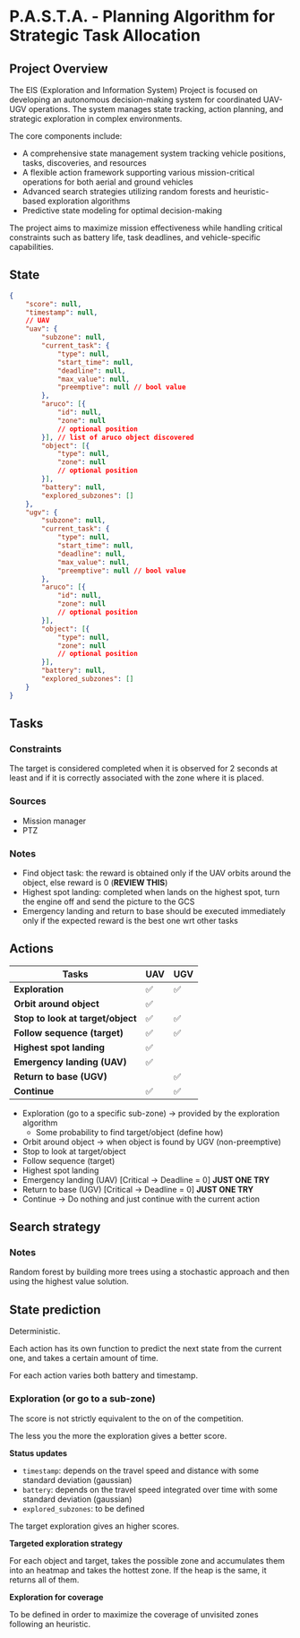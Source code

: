 # P.A.S.T.A. - Planning Algorithm for Strategic Task Allocation

## Project Overview

The EIS (Exploration and Information System) Project is focused on developing an autonomous decision-making system for coordinated UAV-UGV operations. The system manages state tracking, action planning, and strategic exploration in complex environments.

The core components include:

- A comprehensive state management system tracking vehicle positions, tasks, discoveries, and resources
- A flexible action framework supporting various mission-critical operations for both aerial and ground vehicles
- Advanced search strategies utilizing random forests and heuristic-based exploration algorithms
- Predictive state modeling for optimal decision-making

The project aims to maximize mission effectiveness while handling critical constraints such as battery life, task deadlines, and vehicle-specific capabilities.

## State 
```json
{
	"score": null,
	"timestamp": null,
	// UAV
	"uav": {
		"subzone": null,
		"current_task": {
			"type": null,
			"start_time": null,
			"deadline": null,
			"max_value": null,
			"preemptive": null // bool value
		},
		"aruco": [{
			"id": null,
			"zone": null
			// optional position
		}], // list of aruco object discovered
		"object": [{
			"type": null,
			"zone": null
			// optional position
		}],
		"battery": null,
		"explored_subzones": []
	},
	"ugv": {
		"subzone": null,
		"current_task": {
			"type": null,
			"start_time": null,
			"deadline": null,
			"max_value": null,
			"preemptive": null // bool value
		},
		"aruco": [{
			"id": null,
			"zone": null
			// optional position
		}],
		"object": [{
			"type": null,
			"zone": null
			// optional position
		}],
		"battery": null,
		"explored_subzones": []
	}
}
```
## Tasks

### Constraints

The target is considered completed when it is observed for 2 seconds at least and if it is correctly associated with the zone where it is placed.

### Sources

- Mission manager
- PTZ

### Notes

- Find object task: the reward is obtained only if the UAV orbits around the object, else reward is 0 (**REVIEW THIS**)
- Highest spot landing: completed when lands on the highest spot, turn the engine off and send the picture to the GCS
- Emergency landing and return to base should be executed immediately only if the expected reward is the best one wrt other tasks

## Actions

| Tasks | UAV  | UGV |
| --- | --- | --- |
| **Exploration** | ✅ | ✅ |
| **Orbit around object** | ✅ |  |
| **Stop to look at target/object** | ✅ | ✅ |
| **Follow sequence (target)** | ✅ | ✅ |
| **Highest spot landing** | ✅ |  |
| **Emergency landing (UAV)** | ✅ |  |
| **Return to base (UGV)** |  | ✅ |
| **Continue** | ✅ | ✅ |

- Exploration (go to a specific sub-zone) → provided by the exploration algorithm
    - Some probability to find target/object (define how)
- Orbit around object → when object is found by UGV (non-preemptive)
- Stop to look at target/object
- Follow sequence (target)
- Highest spot landing
- Emergency landing (UAV) [Critical → Deadline = 0] **JUST ONE TRY**
- Return to base (UGV) [Critical → Deadline = 0] **JUST ONE TRY**
- Continue → Do nothing and just continue with the current action

## Search strategy

### Notes

Random forest by building more trees using a stochastic approach and then using the highest value solution.

## State prediction

Deterministic.

Each action has its own function to predict the next state from the current one, and takes a certain amount of time.

For each action varies both battery and timestamp.

### Exploration (or go to a sub-zone)

The score is not strictly equivalent to the on of the competition.

The less you the more the exploration gives a better score.

**Status updates**

- `timestamp`: depends on the travel speed and distance with some standard deviation (gaussian)
- `battery`: depends on the travel speed integrated over time with some standard deviation (gaussian)
- `explored_subzones`: to be defined

The target exploration gives an higher scores.

**Targeted exploration strategy** 

For each object and target, takes the possible zone and accumulates them into an heatmap and takes the hottest zone.
If the heap is the same, it returns all of them.

**Exploration for coverage**

To be defined in order to maximize the coverage of unvisited zones following an heuristic.
